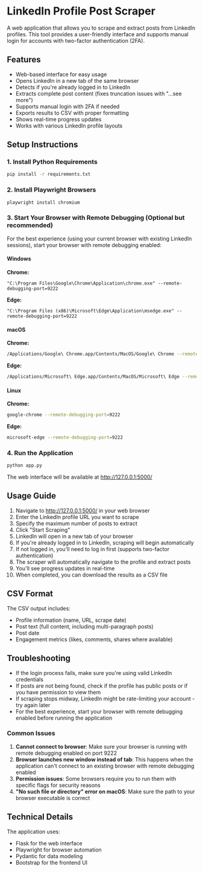 # LinkedIn Profile Post Scraper

A web application that allows you to scrape and extract posts from LinkedIn profiles. This tool provides a user-friendly interface and supports manual login for accounts with two-factor authentication (2FA).

## Features

- Web-based interface for easy usage
- Opens LinkedIn in a new tab of the same browser
- Detects if you're already logged in to LinkedIn
- Extracts complete post content (fixes truncation issues with "...see more")
- Supports manual login with 2FA if needed
- Exports results to CSV with proper formatting
- Shows real-time progress updates
- Works with various LinkedIn profile layouts

## Setup Instructions

### 1. Install Python Requirements

```bash
pip install -r requirements.txt
```

### 2. Install Playwright Browsers

```bash
playwright install chromium
```

### 3. Start Your Browser with Remote Debugging (Optional but recommended)

For the best experience (using your current browser with existing LinkedIn sessions), start your browser with remote debugging enabled:

#### Windows

**Chrome:**

```
"C:\Program Files\Google\Chrome\Application\chrome.exe" --remote-debugging-port=9222
```

**Edge:**

```
"C:\Program Files (x86)\Microsoft\Edge\Application\msedge.exe" --remote-debugging-port=9222
```

#### macOS

**Chrome:**

```bash
/Applications/Google\ Chrome.app/Contents/MacOS/Google\ Chrome --remote-debugging-port=9222
```

**Edge:**

```bash
/Applications/Microsoft\ Edge.app/Contents/MacOS/Microsoft\ Edge --remote-debugging-port=9222
```

#### Linux

**Chrome:**

```bash
google-chrome --remote-debugging-port=9222
```

**Edge:**

```bash
microsoft-edge --remote-debugging-port=9222
```

### 4. Run the Application

```bash
python app.py
```

The web interface will be available at http://127.0.0.1:5000/

## Usage Guide

1. Navigate to http://127.0.0.1:5000/ in your web browser
2. Enter the LinkedIn profile URL you want to scrape
3. Specify the maximum number of posts to extract
4. Click "Start Scraping"
5. LinkedIn will open in a new tab of your browser
6. If you're already logged in to LinkedIn, scraping will begin automatically
7. If not logged in, you'll need to log in first (supports two-factor authentication)
8. The scraper will automatically navigate to the profile and extract posts
9. You'll see progress updates in real-time
10. When completed, you can download the results as a CSV file

## CSV Format

The CSV output includes:

- Profile information (name, URL, scrape date)
- Post text (full content, including multi-paragraph posts)
- Post date
- Engagement metrics (likes, comments, shares where available)

## Troubleshooting

- If the login process fails, make sure you're using valid LinkedIn credentials
- If posts are not being found, check if the profile has public posts or if you have permission to view them
- If scraping stops midway, LinkedIn might be rate-limiting your account - try again later
- For the best experience, start your browser with remote debugging enabled before running the application

### Common Issues

1. **Cannot connect to browser**: Make sure your browser is running with remote debugging enabled on port 9222
2. **Browser launches new window instead of tab**: This happens when the application can't connect to an existing browser with remote debugging enabled
3. **Permission issues**: Some browsers require you to run them with specific flags for security reasons
4. **"No such file or directory" error on macOS**: Make sure the path to your browser executable is correct

## Technical Details

The application uses:

- Flask for the web interface
- Playwright for browser automation
- Pydantic for data modeling
- Bootstrap for the frontend UI
